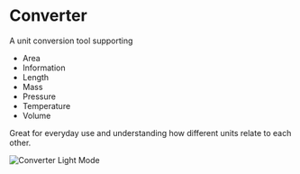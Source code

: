 # Converter

A unit conversion tool supporting

- Area
- Information
- Length
- Mass
- Pressure
- Temperature
- Volume

Great for everyday use and understanding how different units relate to each other.

![Converter Light Mode](./converter_dark_mode.png)
